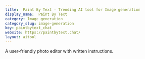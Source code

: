 ```yaml
---
title:  Paint By Text - Trending AI tool for Image generation
display_name:  Paint By Text
category: Image generation
category_slug: image-generation
key: paintbytext_chat
website: https://paintbytext.chat/
layout: aitool
---
```


A user-friendly photo editor with written instructions.
